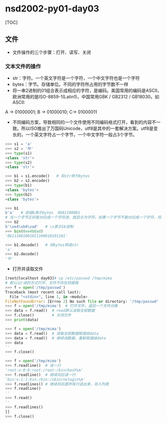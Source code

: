 # nsd2002-py01-day03

[TOC]

## 文件

- 文件操作的三个步骤：打开、读写、关闭

### 文本文件的操作

- str：字符。一个英文字符是一个字符，一个中文字符也是一个字符
- bytes：字节。存储单位。不同的字符所占用的字节数不一样
- 将一串2进制的01组合表示成相应的字符，是编码。美国常用的编码是ASCII，欧洲常用的是ISO-8859-1(Latin1)，中国常用GBK / GB2312 / GB18030。如ASCII:

A -> 01000001;  B -> 01000010;  C-> 01000011

- 不同编码方案，导致相同的一个文件使用不同编码格式打开，看到的内容不一致。所以ISO推出了万国码Unicode，utf8是其中的一套解决方案。utf8是变长的，一个英文字符占一个字节，一个中文字符一般占3个字节。

```python
>>> s1 = 'a'
>>> s2 = '中'
>>> type(s1)
<class 'str'>
>>> type(s2)
<class 'str'>

>>> b1 = s1.encode()   # 将str转为bytes
>>> b2 = s2.encode()
>>> type(b1)
<class 'bytes'>
>>> type(b2)
<class 'bytes'>

>>> b1
b'a'   # 前缀b表示bytes  0b01100001
# 当一个字节正好能对应成一个字符进，就显示为字符。如果一个字节不能对应成一个字符，将会显示这个字节的16进制数。
>>> b2
b'\xe4\xb8\xad'   # \x表示16进制
>>> bin(0xe4b8ad)
'0b111001001011100010101101'

>>> b1.decode()   # 将bytes转成str
'a'
>>> b2.decode()
'中'
```

- 打开并读取文件

```python
[root@localhost day03]# cp /etc/passwd /tmp/mima
# 默认以r读的方式打开，文件不存在则报错
>>> f = open('/tmp/passwd')
Traceback (most recent call last):
  File "<stdin>", line 1, in <module>
FileNotFoundError: [Errno 2] No such file or directory: '/tmp/passwd'
>>> f = open('/tmp/mima')  # 打开文件，返回一个文件对象
>>> data = f.read()  # read默认读取全部数据
>>> f.close()        # 关闭文件
>>> print(data)

>>> f = open('/tmp/mima')
>>> data = f.read()  # 读取全部数据赋值给data
>>> data = f.read()  # 继续读数据，重新赋值给data
>>> data
''
>>> f.close()

>>> f = open('/tmp/mima')
>>> f.readline()  # 读一行
'root:x:0:0:root:/root:/bin/bash\n'
>>> f.readline()  # 继续向后读一行
'bin:x:1:1:bin:/bin:/sbin/nologin\n'
>>> f.readlines() # 继续将后面所有行读出来，存入列表
>>> f.readline()
''
>>> f.read()
''
>>> f.readlines()
[]
>>> f.close()
```

